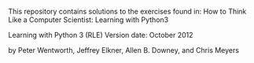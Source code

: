 This repository contains solutions to the exercises found in:
How to Think Like a Computer Scientist: Learning with Python3

Learning with Python 3 (RLE)
Version date: October 2012

by Peter Wentworth, Jeffrey Elkner, Allen B. Downey, and Chris Meyers
